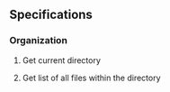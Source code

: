## Specifications

### Organization

1. Get current directory

2. Get list of all files within the directory
